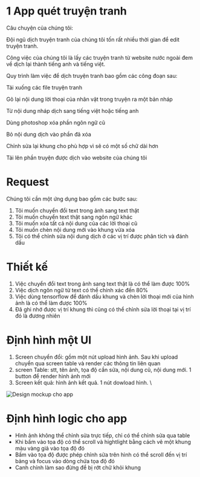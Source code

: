 # 1 App quét truyện tranh
Câu chuyện của chúng tôi: 

Đội ngũ dịch truyện tranh của chúng tôi tốn rất nhiều thời gian để edit truyện tranh. 

Công việc của chúng tôi là lấy các truyện tranh từ website nước ngoài đem về dịch lại thành tiếng anh và tiếng việt.

Quy trình làm việc để dịch truyện tranh bao gồm các công đoạn sau:

Tải xuống các file truyện tranh

Gõ lại nội dung lời thoại của nhân vật trong truyện ra một bản nháp

Từ nội dung nháp dịch sang tiếng việt hoặc tiếng anh

Dùng photoshop xóa phần ngôn ngữ cũ

Bỏ nội dung dịch vào phần đã xóa

Chỉnh sửa lại khung cho phù hợp vì sẽ có một số chữ dài hơn

Tải lên phần truyện được dịch vào website của chúng tôi

# Request

Chúng tôi cần một ứng dụng bao gồm các bước sau:
1. Tôi muốn chuyển đổi text trong ảnh sang text thật
2. Tôi muốn chuyển text thật sang ngôn ngữ khác
3. Tôi muốn xóa tất cả nội dung của các lời thoại cũ
4. Tôi muốn chèn nội dung mới vào khung vừa xóa
5. Tôi có thể chỉnh sửa nội dung dịch ở các vị trí được phân tích và đánh dấu

# Thiết kế
1. Việc chuyển đổi text trong ảnh sang text thật là có thể làm được 100%
2. Việc dịch ngôn ngữ từ text có thể chính xác đến 80%
3. Việc dùng tensorflow để đánh dấu khung và chèn lời thoại mới của hình ảnh là có thể làm được 100%
4. Đã ghi nhớ được vị trí khung thì cũng có thể chỉnh sửa lời thoại tại vị trí đó là đương nhiên

# Định hình một UI

1. Screen chuyển đổi: gồm một nút upload hình ảnh. Sau khi upload chuyển qua screen table và render các thông tin liên quan
2. screen Table: stt, tên ảnh, tọa độ cần sửa, nội dung cũ, nội dung mới. 1 button để render hình ảnh mới
3. Screen kết quả: hình ảnh kết quả. 1 nút dowload hình. \

![Design mockup cho app](https://i.ibb.co/XFPc4yr/design-1.png)

# Định hình logic cho app

- Hình ảnh không thể chỉnh sửa trực tiếp, chỉ có thể chỉnh sửa qua table
- Khi bấm vào tọa độ có thể scroll và hightlight bằng cách vẽ một khung màu vàng giả vào tọa độ đó
- Bấm vào tọa độ được phép chỉnh sửa trên hình có thể scroll đến vị trí bảng và focus vào dòng chứa tọa độ đó
- Canh chỉnh làm sao đừng để bị rớt chữ khỏi khung
